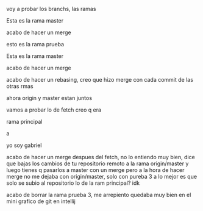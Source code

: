 voy a probar los branchs, las ramas

Esta es la rama master

acabo de hacer un merge

esto es la rama prueba

Esta es la rama master

acabo de hacer un merge

acabo de hacer un rebasing, creo que hizo merge con cada commit de las otras rmas

ahora origin y master estan juntos

vamos a probar lo de fetch creo q era

rama principal

a

yo soy gabriel

acabo de hacer un merge despues del fetch, no lo entiendo muy bien, dice que bajas los cambios de tu 
repositorio remoto a la rama origin/master y luego tienes q pasarlos a master con un merge
pero a la hora de hacer merge no me dejaba con origin/master, solo con pureba 3
a lo mejor es que solo se subio al repositorio lo de la ram principal? idk

acabo de borrar la rama prueba 3, me arrepiento quedaba muy bien en el mini grafico
de git en intellij 